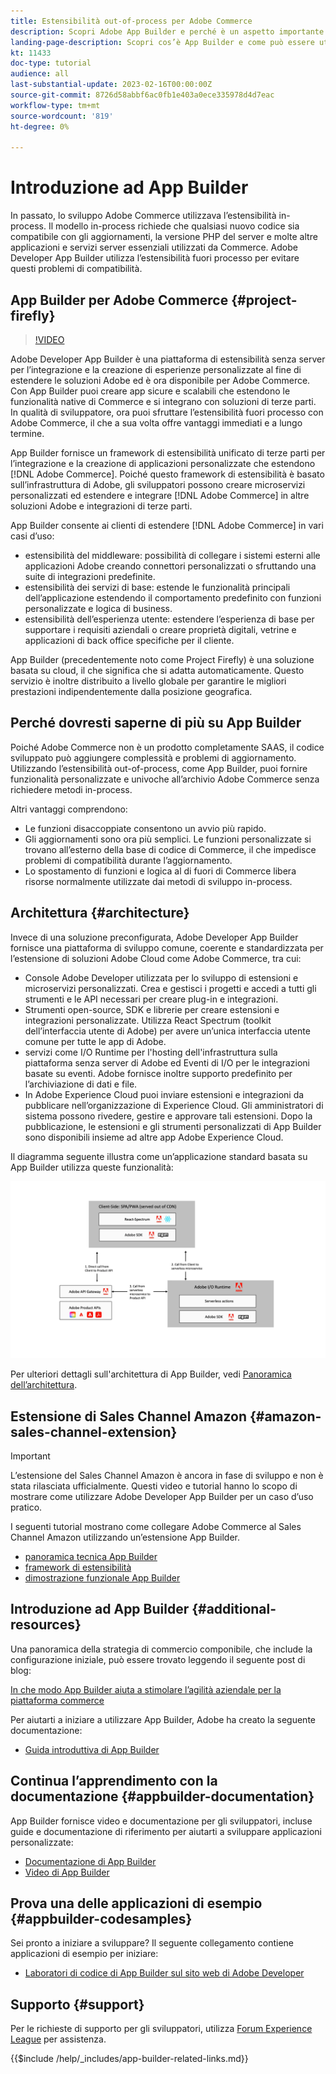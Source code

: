 ```yaml
---
title: Estensibilità out-of-process per Adobe Commerce
description: Scopri Adobe App Builder e perché è un aspetto importante dell’estensibilità out-of-process.
landing-page-description: Scopri cos’è App Builder e come può essere utile con le strategie di sviluppo di Adobe Commerce.
kt: 11433
doc-type: tutorial
audience: all
last-substantial-update: 2023-02-16T00:00:00Z
source-git-commit: 8726d58abbf6ac0fb1e403a0ece335978d4d7eac
workflow-type: tm+mt
source-wordcount: '819'
ht-degree: 0%

---
```



# Introduzione ad App Builder

In passato, lo sviluppo Adobe Commerce utilizzava l’estensibilità in-process. Il modello in-process richiede che qualsiasi nuovo codice sia compatibile con gli aggiornamenti, la versione PHP del server e molte altre applicazioni e servizi server essenziali utilizzati da Commerce. Adobe Developer App Builder utilizza l’estensibilità fuori processo per evitare questi problemi di compatibilità.

## App Builder per Adobe Commerce {#project-firefly}

>[!VIDEO](https://video.tv.adobe.com/v/3412839)

Adobe Developer App Builder è una piattaforma di estensibilità senza server per l’integrazione e la creazione di esperienze personalizzate al fine di estendere le soluzioni Adobe ed è ora disponibile per Adobe Commerce. Con App Builder puoi creare app sicure e scalabili che estendono le funzionalità native di Commerce e si integrano con soluzioni di terze parti. In qualità di sviluppatore, ora puoi sfruttare l’estensibilità fuori processo con Adobe Commerce, il che a sua volta offre vantaggi immediati e a lungo termine.

App Builder fornisce un framework di estensibilità unificato di terze parti per l’integrazione e la creazione di applicazioni personalizzate che estendono [!DNL Adobe Commerce]. Poiché questo framework di estensibilità è basato sull’infrastruttura di Adobe, gli sviluppatori possono creare microservizi personalizzati ed estendere e integrare [!DNL Adobe Commerce] in altre soluzioni Adobe e integrazioni di terze parti.

App Builder consente ai clienti di estendere [!DNL Adobe Commerce] in vari casi d’uso:

* estensibilità del middleware: possibilità di collegare i sistemi esterni alle applicazioni Adobe creando connettori personalizzati o sfruttando una suite di integrazioni predefinite.
* estensibilità dei servizi di base: estende le funzionalità principali dell’applicazione estendendo il comportamento predefinito con funzioni personalizzate e logica di business.
* estensibilità dell’esperienza utente: estendere l’esperienza di base per supportare i requisiti aziendali o creare proprietà digitali, vetrine e applicazioni di back office specifiche per il cliente.

App Builder (precedentemente noto come Project Firefly) è una soluzione basata su cloud, il che significa che si adatta automaticamente. Questo servizio è inoltre distribuito a livello globale per garantire le migliori prestazioni indipendentemente dalla posizione geografica.

## Perché dovresti saperne di più su App Builder

Poiché Adobe Commerce non è un prodotto completamente SAAS, il codice sviluppato può aggiungere complessità e problemi di aggiornamento. Utilizzando l’estensibilità out-of-process, come App Builder, puoi fornire funzionalità personalizzate e univoche all’archivio Adobe Commerce senza richiedere metodi in-process.

Altri vantaggi comprendono:

* Le funzioni disaccoppiate consentono un avvio più rapido.
* Gli aggiornamenti sono ora più semplici. Le funzioni personalizzate si trovano all’esterno della base di codice di Commerce, il che impedisce problemi di compatibilità durante l’aggiornamento.
* Lo spostamento di funzioni e logica al di fuori di Commerce libera risorse normalmente utilizzate dai metodi di sviluppo in-process.

## Architettura {#architecture}

Invece di una soluzione preconfigurata, Adobe Developer App Builder fornisce una piattaforma di sviluppo comune, coerente e standardizzata per l’estensione di soluzioni Adobe Cloud come Adobe Commerce, tra cui:

* Console Adobe Developer utilizzata per lo sviluppo di estensioni e microservizi personalizzati. Crea e gestisci i progetti e accedi a tutti gli strumenti e le API necessari per creare plug-in e integrazioni.
* Strumenti open-source, SDK e librerie per creare estensioni e integrazioni personalizzate. Utilizza React Spectrum (toolkit dell’interfaccia utente di Adobe) per avere un’unica interfaccia utente comune per tutte le app di Adobe.
* servizi come I/O Runtime per l&#39;hosting dell&#39;infrastruttura sulla piattaforma senza server di Adobe ed Eventi di I/O per le integrazioni basate su eventi. Adobe fornisce inoltre supporto predefinito per l’archiviazione di dati e file.
* In Adobe Experience Cloud puoi inviare estensioni e integrazioni da pubblicare nell’organizzazione di Experience Cloud. Gli amministratori di sistema possono rivedere, gestire e approvare tali estensioni. Dopo la pubblicazione, le estensioni e gli strumenti personalizzati di App Builder sono disponibili insieme ad altre app Adobe Experience Cloud.

Il diagramma seguente illustra come un’applicazione standard basata su App Builder utilizza queste funzionalità:

![Architettura](/help/assets/app-builder/firefly-architecture.jpeg)

Per ulteriori dettagli sull&#39;architettura di App Builder, vedi [Panoramica dell’architettura](https://developer.adobe.com/app-builder/docs/guides/).

## Estensione di Sales Channel Amazon {#amazon-sales-channel-extension}

>[!IMPORTANT]
>
>L’estensione del Sales Channel Amazon è ancora in fase di sviluppo e non è stata rilasciata ufficialmente.  Questi video e tutorial hanno lo scopo di mostrare come utilizzare Adobe Developer App Builder per un caso d’uso pratico.

I seguenti tutorial mostrano come collegare Adobe Commerce al Sales Channel Amazon utilizzando un’estensione App Builder.

* [panoramica tecnica App Builder](../app-builder/app-builder-technical-overview.md)
* [framework di estensibilità](../app-builder/extensibility-framework-commerce-eventing.md)
* [dimostrazione funzionale App Builder](../app-builder/app-builder-functional-demonstration.md)

## Introduzione ad App Builder {#additional-resources}

Una panoramica della strategia di commercio componibile, che include la configurazione iniziale, può essere trovato leggendo il seguente post di blog:

[In che modo App Builder aiuta a stimolare l’agilità aziendale per la piattaforma commerce](https://business.adobe.com/blog/how-to/how-app-builder-helps-you-implement-a-composable-commerce-strategy)

Per aiutarti a iniziare a utilizzare App Builder, Adobe ha creato la seguente documentazione:

* [Guida introduttiva di App Builder](https://developer.adobe.com/app-builder/docs/getting_started/)

## Continua l’apprendimento con la documentazione {#appbuilder-documentation}

App Builder fornisce video e documentazione per gli sviluppatori, incluse guide e documentazione di riferimento per aiutarti a sviluppare applicazioni personalizzate:

* [Documentazione di App Builder](https://developer.adobe.com/app-builder/docs/overview/)
* [Video di App Builder](https://www.youtube.com/playlist?list=PLcVEYUqU7VRfDij-Jbjyw8S8EzW073F_o)

## Prova una delle applicazioni di esempio {#appbuilder-codesamples}

Sei pronto a iniziare a sviluppare? Il seguente collegamento contiene applicazioni di esempio per iniziare:

* [Laboratori di codice di App Builder sul sito web di Adobe Developer](https://developer.adobe.com/app-builder/docs/resources/)

## Supporto {#support}

Per le richieste di supporto per gli sviluppatori, utilizza [Forum Experience League](https://experienceleaguecommunities.adobe.com/t5/app-builder/ct-p/project-firefly) per assistenza.

{{$include /help/_includes/app-builder-related-links.md}}
